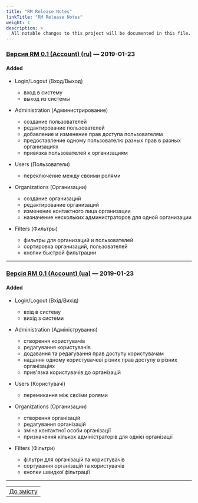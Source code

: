```yaml
---
title: "RM Release Notes"
linkTitle: "RM Release Notes"
weight: 1
description: >
  All notable changes to this project will be documented in this file.
---
```


### [Версия RM 0.1 (Account) (ru)] &mdash; 2019-01-23
#### Added

- Login/Logout (Вход/Выход)
  - вход в систему
  - выход из системы

- Administration (Администрирование)
  - создание пользователей
  - редактирование пользователей
  - добавление и изменение прав доступа пользователям
  - предоставление одному пользователю разных прав в разных организациях
  - привязка пользователей к организациям

- Users (Пользователи)
  - переключение между своими ролями

- Organizations (Организации)
  - создание организаций
  - редактирование организаций
  - изменение контактного лица организации
  - назначение нескольких администраторов для одной организации

- Filters (Фильтры)
  - фильтры для организаций и пользователей
  - сортировка организаций, пользователей
  - кнопки быстрой фильтрации

___

### [Версія RM 0.1 (Account) (ua)] &mdash; 2019-01-23
#### Added

- Login/Logout (Вхід/Вихід)
  - вхід в систему
  - вихід з системи

- Administration (Адміністрування)
  - створення користувачів
  - редагування користувачів
  - додавання та редагування прав доступу користувачам
  - надання одному користувачеві різних прав доступу в різних організаціях
  - прив'язка користувачів до організацій

- Users (Користувачі)
  - перемикання між своїми ролями

- Organizations (Организации)
  - створення організацій
  - редагування організацій
  - зміна контактної особи організації
  - призначення кількох адміністраторів для однієї організації

- Filters (Фільтри)
  - фільтри для організацій та користувачів
  - сортування організацій та користувачів
  - кнопки швидкої фільтрації
___
| |
|-|
| [До змісту](../ToC.md) |

[Unreleased]: https://gitlab.rmsoft.io/rm-soft/rm-api/commits/RES-354-be-bulk-upload-permissions-and-roles
[Версия RM 0.1 (Account) (ru)]: https://gitlab.rmsoft.io/rm-soft/rm-api/commits/release-0.1
[Версія RM 0.1 (Account) (ua)]: https://gitlab.rmsoft.io/rm-soft/rm-api/commits/release-0.1

